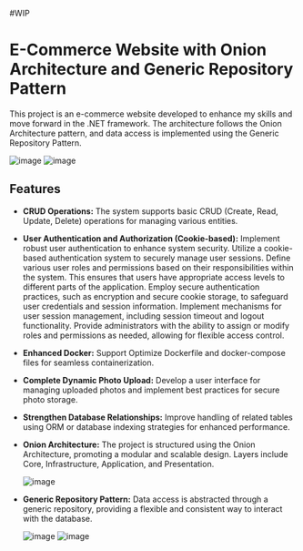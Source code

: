 #WIP

# E-Commerce Website with Onion Architecture and Generic Repository Pattern

This project is an e-commerce website developed to enhance my skills and move forward in the .NET framework. The architecture follows the Onion Architecture pattern, and data access is implemented using the Generic Repository Pattern.

![image](https://github.com/isiksalihhh/Cantaoria/assets/147008088/ce372232-8c5d-47d0-a90a-a14876c8de2f)
![image](https://github.com/isiksalihhh/Cantaoria/assets/147008088/1646a80a-d6b0-4d5e-af43-33ff698e7709)

## Features

- **CRUD Operations:** The system supports basic CRUD (Create, Read, Update, Delete) operations for managing various entities.
- **User Authentication and Authorization (Cookie-based):** Implement robust user authentication to enhance system security. Utilize a cookie-based authentication system to securely manage user sessions. Define various user roles and permissions based on their responsibilities within the system. This ensures that users have appropriate access levels to different parts of the application. Employ secure authentication practices, such as encryption and secure cookie storage, to safeguard user credentials and session information. Implement mechanisms for user session management, including session timeout and logout functionality. Provide administrators with the ability to assign or modify roles and permissions as needed, allowing for flexible access control.
- **Enhanced Docker:** Support Optimize Dockerfile and docker-compose files for seamless containerization.
- **Complete Dynamic Photo Upload:** Develop a user interface for managing uploaded photos and implement best practices for secure photo storage.
- **Strengthen Database Relationships:** Improve handling of related tables using ORM or database indexing strategies for enhanced performance.
- **Onion Architecture:** The project is structured using the Onion Architecture, promoting a modular and scalable design. Layers include Core, Infrastructure, Application, and Presentation.

  ![image](https://github.com/isiksalihhh/Cantaoria/assets/147008088/b348c921-c4a9-42bd-89bf-69bebb80a658)

- **Generic Repository Pattern:** Data access is abstracted through a generic repository, providing a flexible and consistent way to interact with the database.

  ![image](https://github.com/isiksalihhh/Cantaoria/assets/147008088/8c4da929-7887-4f0f-999d-cce405676335)
  ![image](https://github.com/isiksalihhh/Cantaoria/assets/147008088/c9d7c588-afe1-4755-94b5-49e1c16ef4c7)
